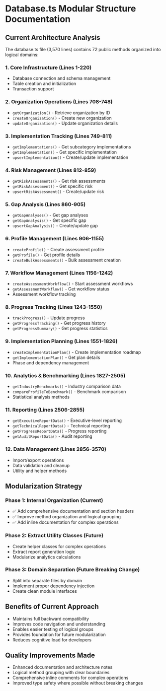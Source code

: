 # Database.ts Modular Structure Documentation

## Current Architecture Analysis

The database.ts file (3,570 lines) contains 72 public methods organized into logical domains:

### 1. Core Infrastructure (Lines 1-220)
- Database connection and schema management
- Table creation and initialization
- Transaction support

### 2. Organization Operations (Lines 708-748)
- `getOrganization()` - Retrieve organization by ID
- `createOrganization()` - Create new organization
- `updateOrganization()` - Update organization details

### 3. Implementation Tracking (Lines 749-811)
- `getImplementations()` - Get subcategory implementations
- `getImplementation()` - Get specific implementation
- `upsertImplementation()` - Create/update implementation

### 4. Risk Management (Lines 812-859)
- `getRiskAssessments()` - Get risk assessments
- `getRiskAssessment()` - Get specific risk
- `upsertRiskAssessment()` - Create/update risk

### 5. Gap Analysis (Lines 860-905)
- `getGapAnalyses()` - Get gap analyses
- `getGapAnalysis()` - Get specific gap
- `upsertGapAnalysis()` - Create/update gap

### 6. Profile Management (Lines 906-1155)
- `createProfile()` - Create assessment profile
- `getProfile()` - Get profile details
- `createBulkAssessments()` - Bulk assessment creation

### 7. Workflow Management (Lines 1156-1242)
- `createAssessmentWorkflow()` - Start assessment workflows
- `getAssessmentWorkflow()` - Get workflow status
- Assessment workflow tracking

### 8. Progress Tracking (Lines 1243-1550)
- `trackProgress()` - Update progress
- `getProgressTracking()` - Get progress history
- `getProgressSummary()` - Get progress statistics

### 9. Implementation Planning (Lines 1551-1826)
- `createImplementationPlan()` - Create implementation roadmap
- `getImplementationPlan()` - Get plan details
- Phase and dependency management

### 10. Analytics & Benchmarking (Lines 1827-2505)
- `getIndustryBenchmarks()` - Industry comparison data
- `compareProfileToBenchmark()` - Benchmark comparison
- Statistical analysis methods

### 11. Reporting (Lines 2506-2855)
- `getExecutiveReportData()` - Executive-level reporting
- `getTechnicalReportData()` - Technical reporting
- `getProgressReportData()` - Progress reporting
- `getAuditReportData()` - Audit reporting

### 12. Data Management (Lines 2856-3570)
- Import/export operations
- Data validation and cleanup
- Utility and helper methods

## Modularization Strategy

### Phase 1: Internal Organization (Current)
- ✅ Add comprehensive documentation and section headers
- ✅ Improve method organization and logical grouping
- ✅ Add inline documentation for complex operations

### Phase 2: Extract Utility Classes (Future)
- Create helper classes for complex operations
- Extract report generation logic
- Modularize analytics calculations

### Phase 3: Domain Separation (Future Breaking Change)
- Split into separate files by domain
- Implement proper dependency injection
- Create clean module interfaces

## Benefits of Current Approach
- Maintains full backward compatibility
- Improves code navigation and understanding
- Enables easier testing of logical groups
- Provides foundation for future modularization
- Reduces cognitive load for developers

## Quality Improvements Made
- Enhanced documentation and architecture notes
- Logical method grouping with clear boundaries
- Comprehensive inline comments for complex operations
- Improved type safety where possible without breaking changes